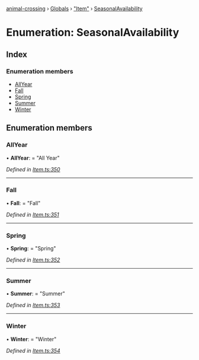 [animal-crossing](../README.md) › [Globals](../globals.md) › ["Item"](../modules/_item_.md) › [SeasonalAvailability](_item_.seasonalavailability.md)

# Enumeration: SeasonalAvailability

## Index

### Enumeration members

* [AllYear](_item_.seasonalavailability.md#allyear)
* [Fall](_item_.seasonalavailability.md#fall)
* [Spring](_item_.seasonalavailability.md#spring)
* [Summer](_item_.seasonalavailability.md#summer)
* [Winter](_item_.seasonalavailability.md#winter)

## Enumeration members

###  AllYear

• **AllYear**: = "All Year"

*Defined in [Item.ts:350](https://github.com/Norviah/animal-crossing/blob/415ee2a/module/types/Item.ts#L350)*

___

###  Fall

• **Fall**: = "Fall"

*Defined in [Item.ts:351](https://github.com/Norviah/animal-crossing/blob/415ee2a/module/types/Item.ts#L351)*

___

###  Spring

• **Spring**: = "Spring"

*Defined in [Item.ts:352](https://github.com/Norviah/animal-crossing/blob/415ee2a/module/types/Item.ts#L352)*

___

###  Summer

• **Summer**: = "Summer"

*Defined in [Item.ts:353](https://github.com/Norviah/animal-crossing/blob/415ee2a/module/types/Item.ts#L353)*

___

###  Winter

• **Winter**: = "Winter"

*Defined in [Item.ts:354](https://github.com/Norviah/animal-crossing/blob/415ee2a/module/types/Item.ts#L354)*
